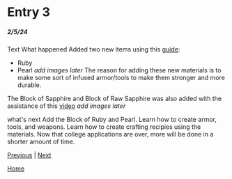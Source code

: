 # Entry 3
##### 2/5/24

Text
What happened
Added two new items using this [guide](https://www.youtube.com/watch?v=o6Xbp2dTEGA):
- Ruby
- Pearl
_add images later_
The reason for adding these new materials is to make some sort of infused armor/tools to make them stronger and more durable.

The Block of Sapphire and Block of Raw Sapphire was also added with the assistance of this [video](https://www.youtube.com/watch?v=C_VO6tD6Y1g)
_add images later_

what's next
Add the Block of Ruby and Pearl.
Learn how to create armor, tools, and weapons.
Learn how to create crafting recipies using the materials.
Now that college applications are over, more will be done in a shorter amount of time.

[Previous](entry02.md) | [Next](entry04.md)

[Home](../README.md)
